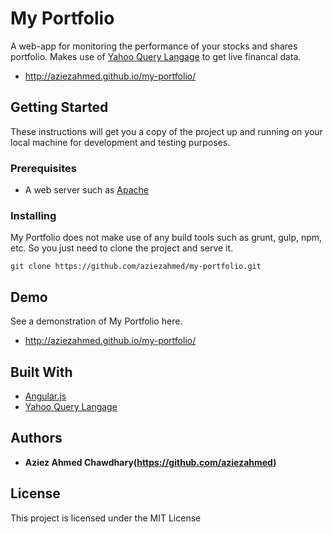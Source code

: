 # My Portfolio

A web-app for monitoring the performance of your stocks and shares portfolio.
Makes use of [Yahoo Query Langage](https://developer.yahoo.com/yql/) to get live financal data.

* http://aziezahmed.github.io/my-portfolio/

## Getting Started

These instructions will get you a copy of the project up and running on your local machine for development and testing purposes. 

### Prerequisites

* A web server such as [Apache](http://httpd.apache.org)

### Installing

My Portfolio does not make use of any build tools such as grunt, gulp, npm, etc. So you just need to clone the project and serve it.

```
git clone https://github.com/aziezahmed/my-portfolio.git
```

## Demo

See a demonstration of My Portfolio here.

* http://aziezahmed.github.io/my-portfolio/

## Built With

* [Angular.js](https://angularjs.org) 
* [Yahoo Query Langage](https://developer.yahoo.com/yql/)


## Authors

* **Aziez Ahmed Chawdhary(https://github.com/aziezahmed)**


## License

This project is licensed under the MIT License

